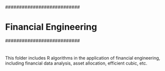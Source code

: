###########################
#  Financial Engineering  #
###########################
#
This folder includes R algorithms in the application of financial engineering, 
including financial data analysis, asset allocation, efficient cubic, etc.


